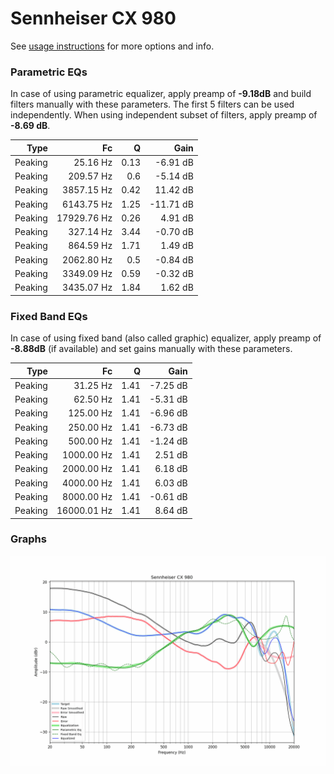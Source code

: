 # Sennheiser CX 980
See [usage instructions](https://github.com/jaakkopasanen/AutoEq#usage) for more options and info.

### Parametric EQs
In case of using parametric equalizer, apply preamp of **-9.18dB** and build filters manually
with these parameters. The first 5 filters can be used independently.
When using independent subset of filters, apply preamp of **-8.69 dB**.

| Type    | Fc          |    Q | Gain      |
|--------:|------------:|-----:|----------:|
| Peaking | 25.16 Hz    | 0.13 | -6.91 dB  |
| Peaking | 209.57 Hz   | 0.6  | -5.14 dB  |
| Peaking | 3857.15 Hz  | 0.42 | 11.42 dB  |
| Peaking | 6143.75 Hz  | 1.25 | -11.71 dB |
| Peaking | 17929.76 Hz | 0.26 | 4.91 dB   |
| Peaking | 327.14 Hz   | 3.44 | -0.70 dB  |
| Peaking | 864.59 Hz   | 1.71 | 1.49 dB   |
| Peaking | 2062.80 Hz  | 0.5  | -0.84 dB  |
| Peaking | 3349.09 Hz  | 0.59 | -0.32 dB  |
| Peaking | 3435.07 Hz  | 1.84 | 1.62 dB   |

### Fixed Band EQs
In case of using fixed band (also called graphic) equalizer, apply preamp of **-8.88dB**
(if available) and set gains manually with these parameters.

| Type    | Fc          |    Q | Gain     |
|--------:|------------:|-----:|---------:|
| Peaking | 31.25 Hz    | 1.41 | -7.25 dB |
| Peaking | 62.50 Hz    | 1.41 | -5.31 dB |
| Peaking | 125.00 Hz   | 1.41 | -6.96 dB |
| Peaking | 250.00 Hz   | 1.41 | -6.73 dB |
| Peaking | 500.00 Hz   | 1.41 | -1.24 dB |
| Peaking | 1000.00 Hz  | 1.41 | 2.51 dB  |
| Peaking | 2000.00 Hz  | 1.41 | 6.18 dB  |
| Peaking | 4000.00 Hz  | 1.41 | 6.03 dB  |
| Peaking | 8000.00 Hz  | 1.41 | -0.61 dB |
| Peaking | 16000.01 Hz | 1.41 | 8.64 dB  |

### Graphs
![](./Sennheiser%20CX%20980.png)